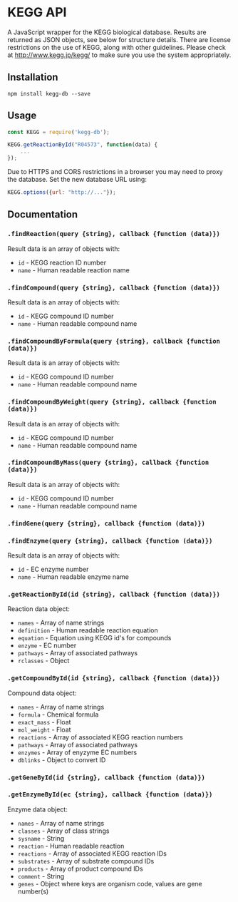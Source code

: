 # KEGG API

A JavaScript wrapper for the KEGG biological database. Results are returned as JSON objects, see below for structure details.
There are license restrictions on the use of KEGG, along with other guidelines. Please check at http://www.kegg.jp/kegg/ to make sure you use the system appropriately.

## Installation

```
npm install kegg-db --save
```

## Usage

```javascript
const KEGG = require('kegg-db');

KEGG.getReactionById("R04573", function(data) {
	...
});
```
Due to HTTPS and CORS restrictions in a browser you may need to proxy the database. Set the new database URL using:

```javascript
KEGG.options({url: "http://..."});
```

## Documentation

### `.findReaction(query {string}, callback {function (data)})`
Result data is an array of objects with:
* `id` - KEGG reaction ID number
* `name` - Human readable reaction name

### `.findCompound(query {string}, callback {function (data)})`
Result data is an array of objects with:
* `id` - KEGG compound ID number
* `name` - Human readable compound name

### `.findCompoundByFormula(query {string}, callback {function (data)})`
Result data is an array of objects with:
* `id` - KEGG compound ID number
* `name` - Human readable compound name

### `.findCompoundByWeight(query {string}, callback {function (data)})`
Result data is an array of objects with:
* `id` - KEGG compound ID number
* `name` - Human readable compound name

### `.findCompoundByMass(query {string}, callback {function (data)})`
Result data is an array of objects with:
* `id` - KEGG compound ID number
* `name` - Human readable compound name

### `.findGene(query {string}, callback {function (data)})`

### `.findEnzyme(query {string}, callback {function (data)})`
Result data is an array of objects with:
* `id` - EC enzyme number
* `name` - Human readable enzyme name

### `.getReactionById(id {string}, callback {function (data)})`
Reaction data object:
* `names` - Array of name strings
* `definition` - Human readable reaction equation
* `equation` - Equation using KEGG id's for compounds
* `enzyme` - EC number
* `pathways` - Array of associated pathways
* `rclasses` - Object

### `.getCompoundById(id {string}, callback {function (data)})`
Compound data object:
* `names` - Array of name strings
* `formula` - Chemical formula
* `exact_mass` - Float
* `mol_weight` - Float
* `reactions` - Array of associated KEGG reaction numbers
* `pathways` - Array of associated pathways
* `enzymes` - Array of enyzyme EC numbers
* `dblinks` - Object to convert ID

### `.getGeneById(id {string}, callback {function (data)})`


### `.getEnzymeById(ec {string}, callback {function (data)})`
Enzyme data object:
* `names` - Array of name strings
* `classes` - Array of class strings
* `sysname` - String
* `reaction` - Human readable reaction
* `reactions` - Array of associated KEGG reaction IDs
* `substrates` - Array of substrate compound IDs
* `products` - Array of product compound IDs
* `comment` - String
* `genes` - Object where keys are organism code, values are gene number(s)

